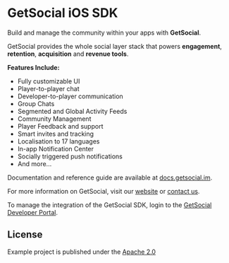 # GetSocial iOS SDK

Build and manage the community within your apps with **GetSocial**.

GetSocial provides the whole social layer stack that powers **engagement**, **retention**, **acquisition** and **revenue tools**.

**Features Include:**

* Fully customizable UI
* Player-to-player chat
* Developer-to-player communication
* Group Chats
* Segmented and Global Activity Feeds
* Community Management
* Player Feedback and support
* Smart invites and tracking
* Localisation to 17 languages
* In-app Notification Center
* Socially triggered push notifications
* And more...

Documentation and reference guide are available at [docs.getsocial.im](http://docs.getsocial.im/).

For more information on GetSocial, visit our [website](http://www.getsocial.im/) or [contact us](mailto:info@getsocial.im).

To manage the integration of the GetSocial SDK, login to the [GetSocial Developer Portal](https://developers.getsocial.im).

## License

Example project is published under the [Apache 2.0](https://github.com/getsocial-im/getsocial-ios-sdk/blob/master/LICENSE) 